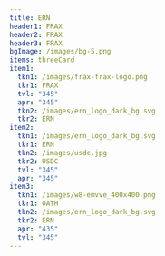 ```yaml
---
title: ERN
header1: FRAX
header2: FRAX
header3: FRAX
bgImage: /images/bg-5.png
items: threeCard
item1:
  tkn1: /images/frax-frax-logo.png
  tkr1: FRAX
  tvl: "345"
  apr: "345"
  tkn2: /images/ern_logo_dark_bg.svg
  tkr2: ERN
item2:
  tkn1: /images/ern_logo_dark_bg.svg
  tkr1: ERN
  tkn2: /images/usdc.jpg
  tkr2: USDC
  tvl: "345"
  apr: "345"
item3:
  tkn1: /images/w8-emvve_400x400.png
  tkr1: OATH
  tkn2: /images/ern_logo_dark_bg.svg
  tkr2: ERN
  apr: "435"
  tvl: "345"
---
```

